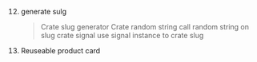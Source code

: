 12. generate sulg 
    > Crate slug generator
    > Crate random string
    > call random string on slug
    > crate signal 
    > use signal instance to crate slug
13. Reuseable product card
    > 